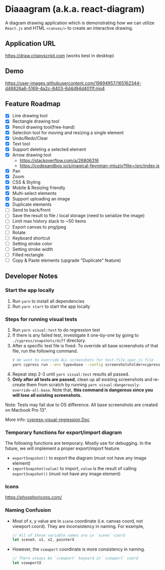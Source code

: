 # Diaaagram (a.k.a. react-diagram)

A diagram drawing application which is demonstrating how we can utilize `React.js` and HTML `<canvas/>` to create an interactive drawing.

## Application URL

https://draw.crispyscript.com (works best in desktop)

## Demo

https://user-images.githubusercontent.com/19894957/165162344-d48826a6-5169-4a2c-8403-6d4d94d4011f.mp4

## Feature Roadmap

- [x] Line drawing tool
- [x] Rectangle drawing tool
- [x] Pencil drawing tool(free-hand)
- [x] Selection tool for moving and resizing a single element
- [x] Undo/Redo/Clear
- [x] Text tool
- [x] Support deleting a selected element
- [x] Arrow drawing tool
  - https://stackoverflow.com/a/26806316
  - https://codesandbox.io/s/magical-feynman-mtuziv?file=/src/index.js
- [x] Pan
- [x] Zoom
- [x] CSS & Styling
- [x] Mobile & Resizing friendly
- [x] Multi-select elements
- [x] Support uploading an image
- [x] Duplicate elements
- [ ] Send to back/front
- [ ] Save the result to file / local storage (need to serialize the image)
- [ ] Limit max history stack to ~50 items
- [ ] Export canvas to png/jpeg
- [ ] Rotate
- [ ] Keyboard shortcut
- [ ] Setting stroke color
- [ ] Setting stroke width
- [ ] Filled rectangle
- [ ] Copy & Paste elements (upgrade "Duplicate" feature)

## Developer Notes

### Start the app locally

1. Run `yarn` to install all dependencies
2. Run `yarn start` to start the app locally

### Steps for running visual tests

1. Run `yarn visual:test` to do regression test
2. If there is any failed test, investigate it one-by-one by going to `./cypress/snapshots/diff` directory.
3. After a specific test file is fixed. To override all base screenshots of that file, run the following command.
   ```bash
   # We want to override ALL screenshots for test-file.spec.js file
   yarn cypress run --env type=base --config screenshotsFolder=cypress/snapshots/base,trashAssetsBeforeRuns=false --spec "cypress/integration/test-file.spec.js"
   ```
4. Repeat step 2-3 until `yarn visual:test` results all passed.
5. **Only after all tests are passed**, clean up all existing screenshots and re-create them from scratch by running `yarn visual:dangerously-override-all-base`. Note that, **this command is dangerous since you will lose all existing screenshots.**

Note: Tests may fail due to OS difference. All base screenshots are created on Macbook Pro 13".

More info: [cypress-visual-regression Doc](https://github.com/mjhea0/cypress-visual-regression)

### Temporary functions for export/import diagram

The following functions are temporary. Mostly use for debugging. In the future, we will implement a proper export/import feature.

- `exportSnapshot()` to export the diagram (must not have any image element)
- `importSnapshot(value)` to import, `value` is the result of calling `exportSnapshot()` (must not have any image element)

### Icons

https://phosphoricons.com/

### Naming Confusion

- Most of x, y value are in `scene` coordinate (i.e. canvas coord, not viewport coord). They are inconsistency in naming. For example,
  ```js
  // All of these variable names are in `scene` coord
  let sceneX, x1, x2, pointerX
  ```
- However, the `viewport` coordinate is more consistency in naming.
  ```js
  // There always be `viewport` keyword in `viewport` coord
  let viewportX
  ```
